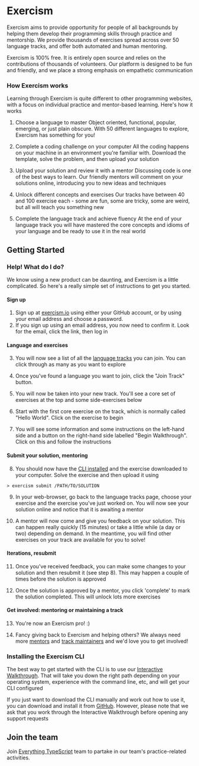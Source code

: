 # Exercism 
Exercism aims to provide opportunity for people of all backgrounds by helping them develop their programming skills through practice and mentorship. We provide thousands of exercises spread across over 50 language tracks, and offer both automated and human mentoring.

Exercism is 100% free. It is entirely open source and relies on the contributions of thousands of volunteers. Our platform is designed to be fun and friendly, and we place a strong emphasis on empathetic communication

### How Exercism works
Learning through Exercism is quite different to other programming websites, with a focus on individual practice and mentor-based learning. Here's how it works

1. Choose a language to master
Object oriented, functional, popular, emerging, or just plain obscure. With 50 different languages to explore, Exercism has something for you!

2. Complete a coding challenge on your computer
All the coding happens on your machine in an environment you're familiar with. Download the template, solve the problem, and then upload your solution

3. Upload your solution and review it with a mentor
Discussing code is one of the best ways to learn. Our friendly mentors will comment on your solutions online, introducing you to new ideas and techniques

4. Unlock different concepts and exercises
Our tracks have between 40 and 100 exercise each - some are fun, some are tricky, some are weird, but all will teach you something new


5. Complete the language track and achieve fluency
At the end of your language track you will have mastered the core concepts and idioms of your language and be ready to use it in the real world

## Getting Started
### Help! What do I do?
We know using a new product can be daunting, and Exercism is a little complicated. So here's a really simple set of instructions to get you started.

#### Sign up
1. Sign up at [exercism.io](https://exercism.io/) using either your GitHub account, or by using your email address and choose a password.
2. If you sign up using an email address, you now need to confirm it. Look for the email, click the link, then log in

#### Language and exercises
3. You will now see a list of all the [language tracks](https://exercism.io/tracks) you can join. You can click through as many as you want to explore

4. Once you've found a language you want to join, click the "Join Track" button.

5. You will now be taken into your new track. You'll see a core set of exercises at the top and some side-exercises below

6. Start with the first core exercise on the track, which is normally called "Hello World". Click on the exercise to begin

7. You will see some information and some instructions on the left-hand side and a button on the right-hand side labelled "Begin Walkthrough". Click on this and follow the instructions

#### Submit your solution, mentoring
8. You should now have the [CLI installed](#installing-the-exercism-cli) and the exercise downloaded to your computer. Solve the exercise and then upload it using 
```
> exercism submit /PATH/TO/SOLUTION
```

9. In your web-browser, go back to the language tracks page, choose your exercise and the exercise you've just worked on. You will now see your solution online and notice that it is awaiting a mentor

10. A mentor will now come and give you feedback on your solution. This can happen really quickly (15 minutes) or take a little while (a day or two) depending on demand. In the meantime, you will find other exercises on your track are available for you to solve!

#### Iterations, resubmit
11. Once you've received feedback, you can make some changes to your solution and then resubmit it (see step 8). This may happen a couple of times before the solution is approved

12. Once the solution is approved by a mentor, you click 'complete' to mark the solution completed. This will unlock lots more exercises

#### Get involved: mentoring or maintaining a track
13. You're now an Exercism pro! :)

14. Fancy giving back to Exercism and helping others? We always need more [mentors](http://mentoring.exercism.io/) and [track maintainers](https://exercism.io/become-a-maintainer) and we'd love you to get involved!

### Installing the Exercism CLI
The best way to get started with the CLI is to use our [Interactive Walkthrough](https://exercism.io/cli-walkthrough). That will take you down the right path depending on your operating system, experience with the command line, etc, and will get your CLI configured

If you just want to download the CLI manually and work out how to use it, you can download and install it from [GitHub](https://github.com/exercism/cli/releases/latest). However, please note that we ask that you work through the Interactive Walkthrough before opening any support requests

## Join the team
Join [Everything TypeScript](https://teams.exercism.io/teams/everything-typescript) team to partake in our team's practice-related activities.